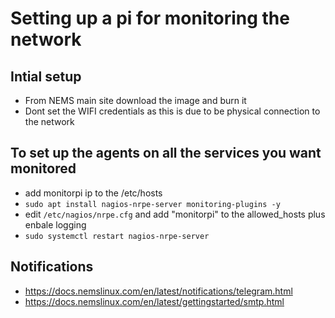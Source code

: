 # Setting up a pi for monitoring the network

## Intial setup
* From NEMS main site download the image and burn it
* Dont set the WIFI credentials as this is due to be physical connection to the network

## To set up the agents on all the services you want monitored
* add monitorpi ip to the /etc/hosts 
* `sudo apt install nagios-nrpe-server monitoring-plugins -y`
* edit `/etc/nagios/nrpe.cfg` and add "monitorpi" to the allowed_hosts plus enbale logging
* `sudo systemctl restart nagios-nrpe-server`

## Notifications
* https://docs.nemslinux.com/en/latest/notifications/telegram.html
* https://docs.nemslinux.com/en/latest/gettingstarted/smtp.html

